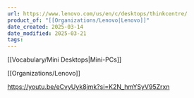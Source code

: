 ```yaml
---
url: https://www.lenovo.com/us/en/c/desktops/thinkcentre/
product_of: "[[Organizations/Lenovo|Lenovo]]"
date_created: 2025-03-14
date_modified: 2025-03-21
tags:
---
```

[[Vocabulary/Mini Desktops|Mini-PCs]]

[[Organizations/Lenovo]]

https://youtu.be/eCvyUyk8jmk?si=K2N_hmYSyV95Zrxn